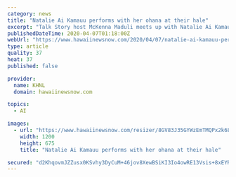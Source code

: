 ```yaml
---
category: news
title: "Natalie Ai Kamauu performs with her ohana at their hale"
excerpt: "Talk Story host McKenna Maduli meets up with Natalie Ai Kamauu at her favorite nail salon, City Nails. For Natalie, her hulali style all starts with her nails. She tells McKenna, “It really is all about reflecting the light and making others sparkle around you. I don’t do this for myself, I do this to add sparkle to everyone’s life.”"
publishedDateTime: 2020-04-07T01:18:00Z
webUrl: "https://www.hawaiinewsnow.com/2020/04/07/natalie-ai-kamauu-performs-with-her-ohana-their-hale/"
type: article
quality: 37
heat: 37
published: false

provider:
  name: KHNL
  domain: hawaiinewsnow.com

topics:
  - AI

images:
  - url: "https://www.hawaiinewsnow.com/resizer/8GV83J35GYWzEmTMQPx2k6L1jog=/1200x0/arc-anglerfish-arc2-prod-raycom.s3.amazonaws.com/public/KLGMYWOXQNDTBDJFJ2YLEAPNRU.jpg"
    width: 1200
    height: 675
    title: "Natalie Ai Kamauu performs with her ohana at their hale"

secured: "d2KhqovmJZZusx0KSvhy3DyCuM+46jov8XewBSiKI3Io4owRE13Vsis+8xEYRU6OQd1YLjY2oP1ZMD/RJ96KRD6MkVcauGfVnoNzolwZNhLXvlan39AtviKcW8SPt2Br+OMZ2jciA8hqftJRAmwS4xz6lP8ERRJw4xbwZM0hIU82ui1Ep4zkTznryhqpFvEZSBpSI49xbH+MZns17pm6z9Z6sU8Rtk9wXHvMrdttoBs9hb681ZuANbRXoiDuOjPURU0WdORomtABQAp6sKu4rmRKdW/OywOpIuVI7jmPvffczEpnim+4+5bd9vZJ3AEmIa5WFrE6D7Sr/ATABqWcTkCW+d55HaRL+Tki67BX5ERPQo/W27hRg5SjO0iKzUTNGP8PqrrgroyFD98ofjbvMPsZdGa/dTAFR2409KTpHPu8p10h6fkmtlT+Pl27Wv22v6mFd/t+02ADRG0u7tY2AkRr4MQk2JffrHw0wHo42yw=;1A7i+cN2YZxrWxvxnKVmTw=="
---
```


